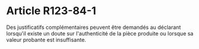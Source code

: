 # Article R123-84-1

<p>Des justificatifs complémentaires peuvent être demandés au déclarant lorsqu'il existe un doute sur l'authenticité de la pièce produite ou lorsque sa valeur probante est insuffisante.</p>